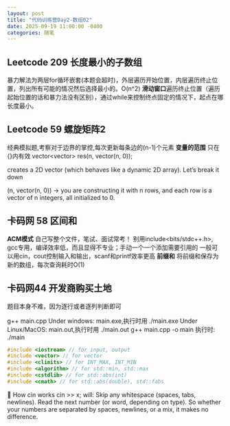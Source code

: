 ```yaml
---
layout: post
title: "代码训练营Day2-数组02"
date: 2025-09-19 11:00:00 -0400
categories: 随笔
---
```


## Leetcode 209 长度最小的子数组

暴力解法为两层for循环嵌套(本题会超时)，外层遍历开始位置，内层遍历终止位置，列出所有可能的情况然后选择最小的。O(n^2)
**滑动窗口**遍历终止位置（遍历起始位置的话和暴力法没有区别），通过while来控制终点固定的情况下，起点在哪长度最小。


## Leetcode 59 螺旋矩阵2 

经典模拟题,考察对于边界的掌控,每次更新每条边的(n-1)个元素
**变量的范围** 只在{}内有效
vector<vector<int>> res(n, vector<int>(n, 0));  

creates a 2D vector (which behaves like a dynamic 2D array). Let’s break it down  

(n, vector<int>(n, 0)) → you are constructing it with n rows, and each row is a vector of n integers, all initialized to 0.


## 卡码网 58 区间和

**ACM模式** 自己写整个文件，笔试、面试常考！
别用include<bits/stdc++.h>, gcc专用，编译效率低，而且显得不专业；手动一个一个添加需要引用的
一般可以用cin，cout控制输入和输出，scanf和printf效率更高
**前缀和** 将前缀和保存为新的数组，每次查询耗时O(1)

## 卡码网44 开发商购买土地
题目本身不难，因为逐行或者逐列判断即可

g++ main.cpp
Under windows: main.exe,执行时用 ./main.exe
Under Linux/MacOS: main.out,执行时用 ./main.out
g++ main.cpp -o main  执行时: ./main

```cpp
#include <iostream> // for input, output
#include <vector> // for vector
#include <climits> // for INT_MAX, INT_MIN
#include <algorithm> // for std::min, std::max
#include <cstdlib> // for std::abs(int)
#include <cmath> // for std::abs(double), std::fabs
```

🔹 How cin works
cin >> x; will:
Skip any whitespace (spaces, tabs, newlines).
Read the next number (or word, depending on type).
So whether your numbers are separated by spaces, newlines, or a mix, it makes no difference.
